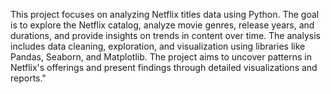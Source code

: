 This project focuses on analyzing Netflix titles data using Python. The goal is to explore the Netflix catalog, analyze movie genres, release years, and durations, and provide insights on trends in content over time. The analysis includes data cleaning, exploration, and visualization using libraries like Pandas, Seaborn, and Matplotlib. The project aims to uncover patterns in Netflix's offerings and present findings through detailed visualizations and reports."
